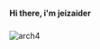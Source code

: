 **Hi there, i'm jeizaider**
###
###
![arch4](https://user-images.githubusercontent.com/64804177/162041073-d8b0d156-a9fd-4858-a538-4e03e0cfcd1a.png)


<!--
**jeizaider/jeizaider** is a ✨ _special_ ✨ repository because its `README.md` (this file) appears on your GitHub profile.

Here are some ideas to get you started:

- 🔭 I’m currently working on ...
- 🌱 I’m currently learning ...
- 👯 I’m looking to collaborate on ...
- 🤔 I’m looking for help with ...
- 💬 Ask me about ...
- 📫 How to reach me: ...
- 😄 Pronouns: ...
- ⚡ Fun fact: ...
-->

